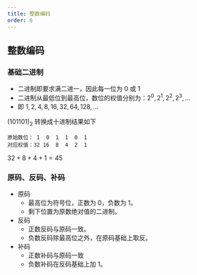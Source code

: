 ```yaml
---
title: 整数编码
order: 6
---
```


## 整数编码

### 基础二进制

- 二进制即要求满二进一，因此每一位为 $0$ 或 $1$
- 二进制从最低位到最高位，数位的权值分别为：$2^0,2^1,2^2,2^3,\dots$
- 即 $1,2,4,8,16,32,64,128,\dots$

$(101101)_2$ 转换成十进制结果如下

```
原始数位： 1  0  1  1  0  1
对应权值：32 16  8  4  2  1
```

$32+8+4+1=45$

### 原码、反码、补码

- 原码
  - 最高位为符号位，正数为 $0$，负数为 $1$。
  - 剩下位置为原数绝对值的二进制。
- 反码
  - 正数反码与原码一致。
  - 负数反码除最高位之外，在原码基础上取反。
- 补码
  - 正数补码与原码一致
  - 负数补码在反码基础上加 $1$。
